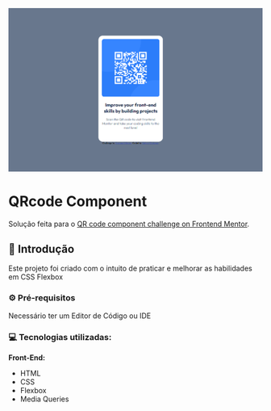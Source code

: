 ![image](https://github.com/gabrieldickman/qr-code-component/blob/main/assets/images/Capturar.PNG)

# QRcode Component
Solução feita para o [QR code component challenge on Frontend Mentor](https://www.frontendmentor.io/challenges/qr-code-component-iux_sIO_H).

## 📌 Introdução
Este projeto foi criado com o intuito de praticar e melhorar as habilidades em CSS Flexbox

### ⚙️ Pré-requisitos

Necessário ter um Editor de Código ou IDE

### 💻 Tecnologias utilizadas:

**Front-End:**

- HTML
- CSS
- Flexbox
- Media Queries
